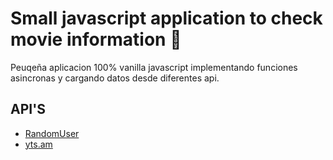 # Small javascript application to check movie information :rocket:

Peuqeña aplicacion 100% vanilla javascript implementando funciones asincronas 
y cargando datos desde diferentes api.

## API'S
- [RandomUser](https://randomuser.me)
- [yts.am](https://yts.am/api)